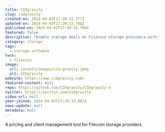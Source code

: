 ```yaml
---
title: CIDgravity
slug: cidgravity
created-on: 2024-04-03T17:39:33.777Z
updated-on: 2024-04-03T17:39:33.788Z
published-on: 2024-04-03T17:39:33.799Z
featured: false
description: "Enable storage deals on Filecoin storage providers with tailored pricing."
category: storage
tags:
  - storage-software
tech:
  - filecoin
image:
  url: /assets/images/cid-gravity.jpeg
  alt: CIDgravity
website: https://www.cidgravity.com/
featured-content: null
repo: https://github.com/CIDgravity/CIDgravity-X
twitter: https://twitter.com/CiDgravity
video-url: null
year-joined: 2024-04-03T17:39:33.807Z
news-update: null
metadata: null
---
```


A pricing and client management tool for Filecoin storage providers.
